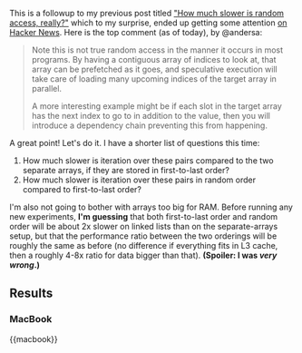 This is a followup to my previous post titled ["How much slower is random access, really?"](https://samestep.com/blog/random-access/) which to my surprise, ended up getting some attention [on Hacker News](https://news.ycombinator.com/item?id=44356385). Here is the top comment (as of today), by @andersa:

> Note this is not true random access in the manner it occurs in most programs. By having a contiguous array of indices to look at, that array can be prefetched as it goes, and speculative execution will take care of loading many upcoming indices of the target array in parallel.
>
> A more interesting example might be if each slot in the target array has the next index to go to in addition to the value, then you will introduce a dependency chain preventing this from happening.

A great point! Let's do it. I have a shorter list of questions this time:

1. How much slower is iteration over these pairs compared to the two separate arrays, if they are stored in first-to-last order?
2. How much slower is iteration over these pairs in random order compared to first-to-last order?

I'm also not going to bother with arrays too big for RAM. Before running any new experiments, **I'm guessing** that both first-to-last order and random order will be about 2x slower on linked lists than on the separate-arrays setup, but that the performance ratio between the two orderings will be roughly the same as before (no difference if everything fits in L3 cache, then a roughly 4-8x ratio for data bigger than that). **(Spoiler: I was _very wrong_.)**

## Results

### MacBook

{{macbook}}
